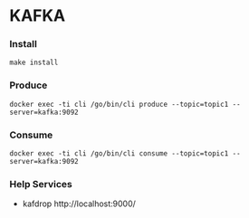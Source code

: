 # KAFKA

### Install 
`make install` 

### Produce
`docker exec -ti cli /go/bin/cli produce --topic=topic1 --server=kafka:9092`

### Consume
`docker exec -ti cli /go/bin/cli consume --topic=topic1 --server=kafka:9092`

### Help Services
- kafdrop http://localhost:9000/
